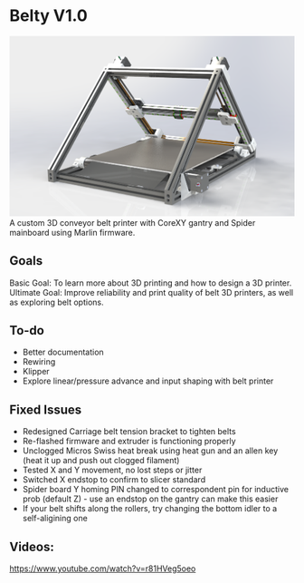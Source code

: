# Belty V1.0
![Belty V1.0](./images/beltyv1.png)
A custom 3D conveyor belt printer with CoreXY gantry and Spider mainboard using Marlin firmware. 

## Goals
Basic Goal: To learn more about 3D printing and how to design a 3D printer. 
Ultimate Goal: Improve reliability and print quality of belt 3D printers, as well as exploring belt options. 

## To-do
- Better documentation
- Rewiring
- Klipper 
- Explore linear/pressure advance and input shaping with belt printer

## Fixed Issues
- Redesigned Carriage belt tension bracket to tighten belts
- Re-flashed firmware and extruder is functioning properly
- Unclogged Micros Swiss heat break using heat gun and an allen key (heat it up and push out clogged filament) 
- Tested X and Y movement, no lost steps or jitter
- Switched X endstop to confirm to slicer standard
- Spider board Y homing PIN changed to correspondent pin for inductive prob (default Z) - use an endstop on the gantry can make this easier
- If your belt shifts along the rollers, try changing the bottom idler to a self-aligining one

## Videos: 
https://www.youtube.com/watch?v=r81HVeg5oeo
